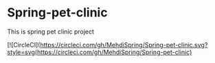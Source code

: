 
# Spring-pet-clinic
This is spring pet clinic project


[![CircleCI](https://circleci.com/gh/MehdiSpring/Spring-pet-clinic.svg?style=svg(https://circleci.com/gh/MehdiSpring/Spring-pet-clinic)